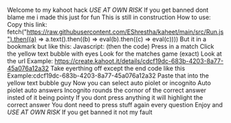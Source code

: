 Welcome to my kahoot hack *USE AT OWN RISK*
If you get banned dont blame me i made this just for fun
This is still in construction 
How to use:
Copy this link: fetch("https://raw.githubusercontent.com/EShrestha/kaheet/main/src/Run.js").then((a) => a.text().then((b) => eval(b).then((c) => eval(c))))
But it in a bookmark but like this: Javascript: (then the code)
Press in a match
Click the yellow text bubble with eyes
Look for the matches game (exact)
Look at the url
Example: https://create.kahoot.it/details/cdcf19dc-683b-4203-8a77-45a076a12a32
Take eyerthing off except the end code like this
Example:cdcf19dc-683b-4203-8a77-45a076a12a32
Paste that into the yellow text bubble guy
Now you can select auto piolet or incognito 
Auto piolet auto answers 
Incognito rounds the cornor of the correct answer insted of it being pointy
If you dont press anything it will highlight the correct answer
You dont need to press stuff again every question
Enjoy and *USE AT OWN RISK*
If you get banned it not my fault
